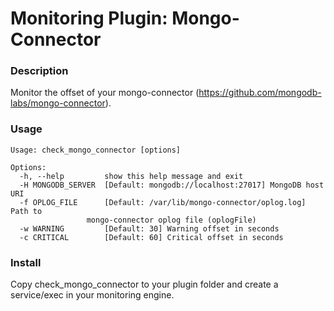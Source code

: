 # Monitoring Plugin: Mongo-Connector

### Description

Monitor the offset of your mongo-connector (https://github.com/mongodb-labs/mongo-connector).

### Usage

    Usage: check_mongo_connector [options]

    Options:
      -h, --help         show this help message and exit
      -H MONGODB_SERVER  [Default: mongodb://localhost:27017] MongoDB host URI
      -f OPLOG_FILE      [Default: /var/lib/mongo-connector/oplog.log] Path to
                     mongo-connector oplog file (oplogFile)
      -w WARNING         [Default: 30] Warning offset in seconds
      -c CRITICAL        [Default: 60] Critical offset in seconds

### Install 

Copy check_mongo_connector to your plugin folder and create a service/exec in your monitoring engine. 
